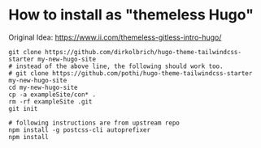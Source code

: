 # How to install as "themeless Hugo"

Original Idea: https://www.ii.com/themeless-gitless-intro-hugo/

```
git clone https://github.com/dirkolbrich/hugo-theme-tailwindcss-starter my-new-hugo-site
# instead of the above line, the following should work too.
# git clone https://github.com/pothi/hugo-theme-tailwindcss-starter my-new-hugo-site
cd my-new-hugo-site
cp -a exampleSite/con* .
rm -rf exampleSite .git
git init

# following instructions are from upstream repo
npm install -g postcss-cli autoprefixer
npm install
```

